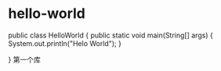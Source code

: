 # hello-world
public class HelloWorld {
	public static void main(String[] args) {
		System.out.println("Helo World");
	}

}
第一个库
